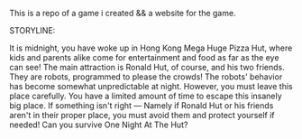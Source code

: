 This is a repo of a game i created && a website for the game. 

STORYLINE:

It is midnight, you have woke up in Hong Kong Mega Huge Pizza Hut, where kids and parents alike come for entertainment and food as far as the eye can see!
The main attraction is Ronald Hut, of course, and his two friends.
They are robots, programmed to please the crowds! The robots' behavior has become somewhat unpredictable at night.
However, you must leave this place carefully. You have a limited amount of time to escape this insanely big place.
If something isn't right — Namely if Ronald Hut or his friends aren't in their proper place, you must avoid them and protect yourself if needed!
Can you survive One Night At The Hut?
